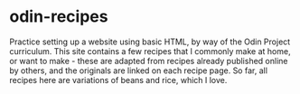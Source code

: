 # odin-recipes

Practice setting up a website using basic HTML, by way of the Odin Project 
curriculum. This site contains a few recipes that I commonly make at home, or 
want to make - these are adapted from recipes already published online by others,
and the originals are linked on each recipe page. So far, all recipes here are
variations of beans and rice, which I love.